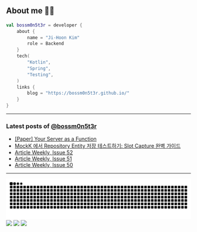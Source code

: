 ## About me 🧑‍💻

```kotlin
val bossm0n5t3r = developer {
    about {
        name = "Ji-Hoon Kim"
        role = Backend
    }
    tech(
        "Kotlin",
        "Spring",
        "Testing",
    )
    links {
        blog = "https://bossm0n5t3r.github.io/"
    }
}
```

---

### Latest posts of [@bossm0n5t3r](https://github.com/bossm0n5t3r)

<!-- BLOG-POST-LIST:START -->
- [[Paper] Your Server as a Function](https://bossm0n5t3r.github.io/posts/paper-your-server-as-a-function/)
- [MockK 에서 Repository Entity 저장 테스트하기: Slot Capture 완벽 가이드](https://bossm0n5t3r.github.io/posts/testing-repository-save-entity-with-mockk/)
- [Article Weekly, Issue 52](https://bossm0n5t3r.github.io/posts/article-weekly-52/)
- [Article Weekly, Issue 51](https://bossm0n5t3r.github.io/posts/article-weekly-51/)
- [Article Weekly, Issue 50](https://bossm0n5t3r.github.io/posts/article-weekly-50/)
<!-- BLOG-POST-LIST:END -->

---

![](https://raw.githubusercontent.com/bossm0n5t3r/bossm0n5t3r/output/github-snake.svg)
![](https://streak-stats.demolab.com?user=bossm0n5t3r)
![](https://leetcard.jacoblin.cool/bossm0n5t3r)
![](https://projecteuler.net/profile/bossm0n5t3r.png)
